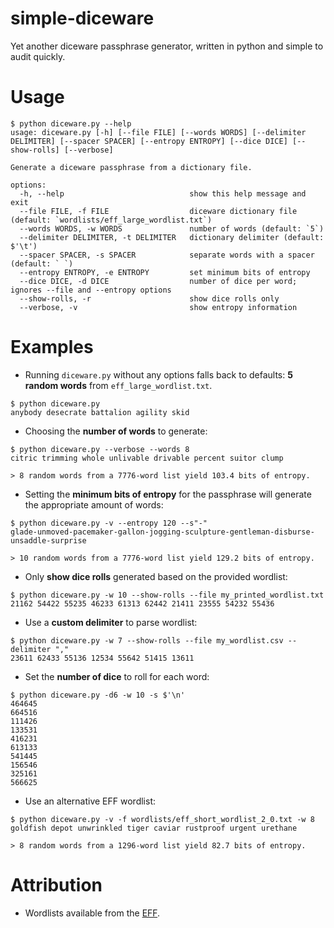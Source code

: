 # simple-diceware

Yet another diceware passphrase generator, written in python and simple to audit quickly.

# Usage

```console
$ python diceware.py --help
usage: diceware.py [-h] [--file FILE] [--words WORDS] [--delimiter DELIMITER] [--spacer SPACER] [--entropy ENTROPY] [--dice DICE] [--show-rolls] [--verbose]

Generate a diceware passphrase from a dictionary file.

options:
  -h, --help                            show this help message and exit
  --file FILE, -f FILE                  diceware dictionary file (default: `wordlists/eff_large_wordlist.txt`)
  --words WORDS, -w WORDS               number of words (default: `5`)
  --delimiter DELIMITER, -t DELIMITER   dictionary delimiter (default: $'\t')
  --spacer SPACER, -s SPACER            separate words with a spacer (default: ` `)
  --entropy ENTROPY, -e ENTROPY         set minimum bits of entropy
  --dice DICE, -d DICE                  number of dice per word; ignores --file and --entropy options
  --show-rolls, -r                      show dice rolls only
  --verbose, -v                         show entropy information
```

# Examples

- Running `diceware.py` without any options falls back to defaults: **5 random words** from `eff_large_wordlist.txt`.

```console
$ python diceware.py
anybody desecrate battalion agility skid
```

- Choosing the **number of words** to generate:

```console
$ python diceware.py --verbose --words 8
citric trimming whole unlivable drivable percent suitor clump

> 8 random words from a 7776-word list yield 103.4 bits of entropy.
```

- Setting the **minimum bits of entropy** for the passphrase will generate the appropriate amount of words:

```console
$ python diceware.py -v --entropy 120 --s"-"
glade-unmoved-pacemaker-gallon-jogging-sculpture-gentleman-disburse-unsaddle-surprise

> 10 random words from a 7776-word list yield 129.2 bits of entropy.
```

- Only **show dice rolls** generated based on the provided wordlist:

```console
$ python diceware.py -w 10 --show-rolls --file my_printed_wordlist.txt
21162 54422 55235 46233 61313 62442 21411 23555 54232 55436
```

- Use a **custom delimiter** to parse wordlist:

```console
$ python diceware.py -w 7 --show-rolls --file my_wordlist.csv --delimiter ","
23611 62433 55136 12534 55642 51415 13611
```

- Set the **number of dice** to roll for each word:

```console
$ python diceware.py -d6 -w 10 -s $'\n'
464645
664516
111426
133531
416231
613133
541445
156546
325161
566625
```

- Use an alternative EFF wordlist:

```console
$ python diceware.py -v -f wordlists/eff_short_wordlist_2_0.txt -w 8
goldfish depot unwrinkled tiger caviar rustproof urgent urethane

> 8 random words from a 1296-word list yield 82.7 bits of entropy.
```

# Attribution

- Wordlists available from the [EFF](https://www.eff.org/deeplinks/2016/07/new-wordlists-random-passphrases).
